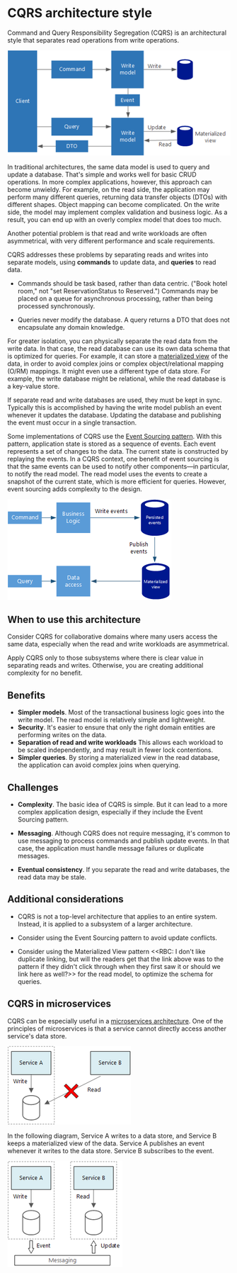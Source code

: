 # CQRS architecture style

Command and Query Responsibility Segregation (CQRS) is an architectural style that separates read operations from write operations. 

![](./images/cqrs-logical.png)

In traditional architectures, the same data model is used to query and update a database. That's simple and works well for basic CRUD operations. In more complex applications, however, this approach can become unwieldy. For example, on the read side, the application may perform many different queries, returning data transfer objects (DTOs) with different shapes. Object mapping can become complicated. On the write side, the model may implement complex validation and business logic. As a result, you can end up with an overly complex model that does too much.

Another potential problem is that read and write workloads are often asymmetrical, with very different performance and scale requirements. 

CQRS addresses these problems by separating reads and writes into separate models, using **commands** to update data, and **queries** to read data.

- Commands should be task based, rather than data centric. ("Book hotel room," not "set ReservationStatus to Reserved.") Commands may be placed on a queue for asynchronous processing, rather than being processed synchronously.

- Queries never modify the database. A query returns a DTO that does not encapsulate any domain knowledge.

For greater isolation, you can physically separate the read data from the write data. In that case, the read database can use its own data schema that is optimized for queries. For example, it can store a [materialized view][materialized-view] of the data, in order to avoid complex joins or complex object/relational mapping (O/RM) mappings. It might even use a different type of data store. For example, the write database might be relational, while the read database is a key-value store.

If separate read and write databases are used, they must be kept in sync. Typically this is accomplished by  having the write model publish an event whenever it updates the database. Updating the database and publishing the event must occur in a single transaction. 

Some implementations of CQRS use the [Event Sourcing pattern][event-sourcing]. With this pattern, application state is stored as a sequence of events. Each event represents a set of changes to the data. The current state is constructed by replaying the events. In a CQRS context, one benefit of event sourcing is that the same events can be used to notify other components&mdash;in particular, to notify the read model. The read model uses the events to create a snapshot of the current state, which is more efficient for queries. However, event sourcing adds complexity to the design.

![](./images/cqrs-events.png)



## When to use this architecture

Consider CQRS for collaborative domains where many users access the same data, especially when the read and write workloads are asymmetrical.

Apply CQRS only to those subsystems where there is clear value in separating reads and writes. Otherwise, you are creating additional complexity for no benefit.


## Benefits

- **Simpler models**. Most of the transactional business logic goes into the write model. The read model is relatively simple and lightweight.
- **Security**. It's easier to ensure that only the right domain entities are performing writes on the data.
- **Separation of read and write workloads** This allows each workload to be scaled independently, and may result in fewer lock contentions.
- **Simpler queries**. By storing a materialized view in the read database, the application can avoid complex joins when querying.

## Challenges

- **Complexity**. The basic idea of CQRS is simple. But it can lead to a more complex application design, especially if they include the Event Sourcing pattern.

- **Messaging**. Although CQRS does not require messaging, it's common to use messaging to process commands and publish update events. In that case, the application must handle message failures or duplicate messages. 

- **Eventual consistency**. If you separate the read and write databases, the read data may be stale. 

## Additional considerations

- CQRS is not a top-level architecture that applies to an entire system. Instead, it is applied to a subsystem of a larger architecture. 

- Consider using the Event Sourcing pattern to avoid update conflicts.

- Consider using the Materialized View pattern <<RBC: I don't like duplicate linking, but will the readers get that the link above was to the pattern if they didn't click through when they first saw it or should we link here as well?>> for the read model, to optimize the schema for queries.


## CQRS in microservices

CQRS can be especially useful in a [microservices architecture][microservices]. One of the principles of microservices is that a service cannot directly access another service's data store.

![](./images/cqrs-microservices-wrong.png)

In the following diagram, Service A writes to a data store, and Service B keeps a materialized view of the data. Service A publishes an event whenever it writes to the data store. Service B subscribes to the event.

![](./images/cqrs-microservices-right.png)


<!-- links -->

[event-sourcing]: ../../patterns/event-sourcing.md
[materialized-view]: ../../patterns/materialized-view.md
[microservices]: ./microservices.md
